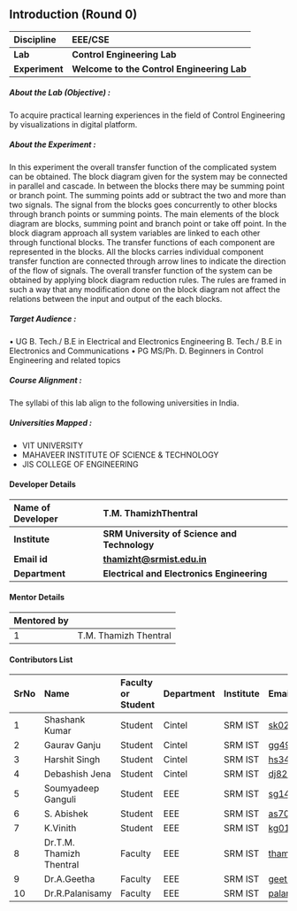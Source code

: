 ## Introduction (Round 0)

<b>Discipline</b> | <b>EEE/CSE</b>
:--|:--|
<b>Lab</b> | <b>Control Engineering Lab</b>
<b> Experiment</b> |  <b> Welcome to the Control Engineering Lab </b>

<h5> About the Lab (Objective) : </h5>

To acquire practical learning experiences in the field of Control Engineering by visualizations in digital platform.

<h5> About the Experiment : </h5>
In this experiment the overall transfer function of the complicated system can be obtained. The block diagram given for the system may be connected in parallel and cascade. In between the blocks there may be summing point or branch point. The summing points add or subtract the two and more than two signals. The signal from the blocks goes concurrently to other blocks through branch points or summing points. The main elements of the block diagram are blocks, summing point and branch point or take off point. In the block diagram approach all system variables are linked to each other through functional blocks. The transfer functions of each component are represented in the blocks. All the blocks carries individual component transfer function are connected through arrow lines to indicate the direction of the flow of signals. The overall transfer function of the system can be obtained by applying block diagram reduction rules. The rules are framed in such a way that any modification done on the block diagram not affect the relations between the input and output of the each blocks.

<h5> Target Audience : </h5>
•	UG
	B. Tech./ B.E in Electrical and Electronics Engineering
	B. Tech./ B.E in Electronics and Communications
•	PG
	MS/Ph. D. Beginners in Control Engineering and related topics

<h5> Course Alignment : </h5>
The syllabi of this lab align to the following universities in India.

<h5> Universities Mapped : </h5>

* VIT UNIVERSITY
* MAHAVEER INSTITUTE OF SCIENCE & TECHNOLOGY
* JIS COLLEGE OF ENGINEERING


#### Developer Details

<b>Name of Developer</b>  | <b>T.M. ThamizhThentral</b>
:--|:--|
<b> Institute</b>  | <b>SRM University of Science and Technology</b>
<b> Email id</b> | <b>thamizht@srmist.edu.in</b>
<b> Department | <b>Electrical and Electronics Engineering</b>


#### Mentor Details

<b>Mentored by | <b>
:--|:--|
1|T.M. Thamizh Thentral

#### Contributors List

SrNo | Name | Faculty or Student | Department| Institute | Email id
:--|:--|:--|:--|:--|:--|
1 | Shashank Kumar |Student|Cintel|SRM IST|sk0223@srmist.edu.in|
2|Gaurav Ganju|Student|Cintel|SRM IST|gg4999@srmist.edu.in|
3|Harshit Singh|Student|Cintel|SRM IST|hs3477@srmist.edu.in|
4|Debashish Jena|Student|Cintel|SRM IST|dj8200@srmist.edu.in|
5|Soumyadeep Ganguli|Student|EEE|SRM IST|sg1469@srmist.edu.in|
6|S. Abishek|Student|EEE|SRM IST|as7057@srmist.edu.in|
7|K.Vinith|Student|EEE|SRM IST|kg0186@srmist.edu.in|
8|Dr.T.M. Thamizh Thentral|Faculty|EEE|SRM IST|thamizht@srmist.edu.in|
9|Dr.A.Geetha|Faculty|EEE|SRM IST|geethaa2@srmist.edu.in|
10|Dr.R.Palanisamy|Faculty|EEE|SRM IST|palanisr@srmist.edu.in|
